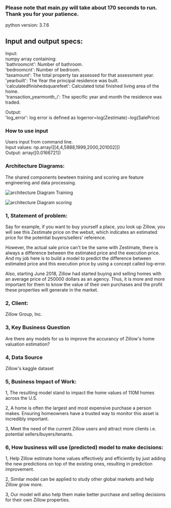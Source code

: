 ### Please note that main.py will take about 170 seconds to run. Thank you for your patience.

python version: 3.7.6 <br />

## Input and output specs:<br />

Input: <br />
numpy array containing: <br />
'bathroomcnt': Number of bathroom. <br />
'bedroomcnt': Number of bedroom. <br />
'taxamount': The total property tax assessed for that assessment year. <br />
'yearbuilt': The Year the principal residence was built. <br />
'calculatedfinishedsquarefeet': Calculated total finished living area of the home. <br />
'transaction_yearmonth_i': The specific year and month the residence was traded.  <br />

Output: <br />
'log_error': log error is defined as logerror=log(Zestimate)−log(SalePrice)  <br />

### How to use input

Users input from command line. <br />
Input values: np.array([[4,4,5888,1999,2000,201002]]) <br />
Output: array([0.0166721])  <br />

### Architecture Diagrams:

The shared components bewteen training and scoring are feature engineering and data processing.

![architecture Diagram Training](https://user-images.githubusercontent.com/56213599/76169583-e406ca80-6136-11ea-99b0-ba9486c31a31.png)

![architecture Diagram scoring](https://user-images.githubusercontent.com/56213599/76169599-04368980-6137-11ea-9210-bc188d53b117.png)


### 1, Statement of problem:

Say for example, if you want to buy yourself a place, you look up Zillow, you will see this Zestimate price on the websit, which indicates an estimated price for the potential buyers/sellers' reference.

However, the actual sale price can't be the same with Zestimate, there is always a difference between the estimated price and the execution price. And my job here is to build a model to predict the difference between estimated price and this execution price by using a concept called log-error.

Also, starting June 2018, Zillow had started buying and selling homes with an average price of 250000 dollars as an agency. Thus, it is more and more important for them to know the value of their own purchases and the profit these properties will generate in the market.

### 2, Client:

Zillow Group, Inc.

### 3, Key Business Question

Are there any models for us to improve the accurancy of Zillow's home valuation estimation?

### 4, Data Source

Zillow's kaggle dataset

### 5, Business Impact of Work:

1, The resulting model stand to impact the home values of 110M homes across the U.S.

2, A home is often the largest and most expensive purchase a person makes. Ensuring homeowners have a trusted way to monitor this asset is incredibly important. 

3, Meet the need of the current Zillow users and attract more clients i.e. potential sellers/buyers/tenants.


### 6, How business will use (predicted) model to make decisions:

1, Help Zillow estimate home values effectively and efficiently by just adding the new predictions on top of the existing ones, resulting in prediction improvement.

2, Similar model can be applied to study other global markets and help Zillow grow more.

3, Our model will also help them make better purchase and selling decisions for their own Zillow properties.


